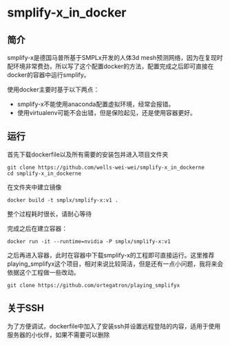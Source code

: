 # smplify-x_in_docker

## 简介
smplify-x是德国马普所基于SMPLx开发的人体3d mesh预测网络，因为在复现时配环境非常费劲，所以写了这个配置docker的方法，配置完成之后即可直接在docker的容器中运行smplify。

使用docker主要时基于以下两点：
* smplify-x不能使用anaconda配置虚拟环境，经常会报错。
* 使用virtualenv可能不会出错，但是保险起见，还是使用容器更好。


## 运行
首先下载dockerfile以及所有需要的安装包并进入项目文件夹
```Shell
git clone https://github.com/wells-wei-wei/smplify-x_in_dockerne 
cd smplify-x_in_dockerne
```
在文件夹中建立镜像
```Shell
docker build -t smplx/smplify-x:v1 .
```
整个过程耗时很长，请耐心等待

完成之后在建立容器：
```Shell
docker run -it --runtime=nvidia -P smplx/smplify-x:v1
```
之后再进入容器，此时在容器中下载smplify-x的工程即可直接运行。这里推荐playing_smplifyx这个项目，相对来说比较简洁，但是还有一点小问题，我将来会依据这个工程做一些改动。
```Shell
git clone https://github.com/ortegatron/playing_smplifyx
```

## 关于SSH
为了方便调试，dockerfile中加入了安装ssh并设置远程登陆的内容，适用于使用服务器的小伙伴，如果不需要可以删除